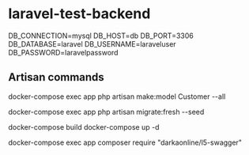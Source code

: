 # laravel-test-backend

DB_CONNECTION=mysql
DB_HOST=db
DB_PORT=3306
DB_DATABASE=laravel
DB_USERNAME=laraveluser
DB_PASSWORD=laravelpassword

## Artisan commands

docker-compose exec app php artisan make:model Customer --all

docker-compose exec app php artisan migrate:fresh --seed

docker-compose build
docker-compose up -d


docker-compose exec app composer require "darkaonline/l5-swagger"
